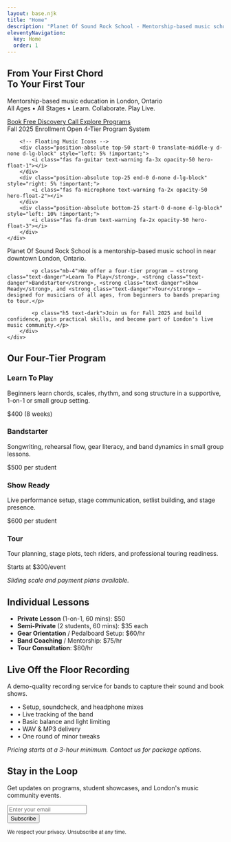 ```yaml
---
layout: base.njk
title: "Home"
description: "Planet Of Sound Rock School - Mentorship-based music school in London, Ontario. From your first chord to your first tour."
eleventyNavigation:
  key: Home
  order: 1
---
```


<!-- Main Hero Section -->
<section class="hero-section bg-gradient text-white py-5">
    <div class="container py-5">
        <div class="row align-items-center min-vh-75">
            <div class="col-lg-8 mx-auto text-center">
                <h1 class="display-3 fw-bold mb-4">From Your First Chord<br>To Your First Tour</h1>
                <p class="lead mb-5 fs-4">Mentorship-based music education in London, Ontario<br>
                <span class="text-warning fw-bold">All Ages • All Stages • Learn. Collaborate. Play Live.</span></p>
                <div class="d-flex flex-column flex-sm-row justify-content-center gap-3 mb-4">
                    <a href="/contact/" class="btn btn-warning btn-lg fw-bold px-5 py-3">
                        <i class="fas fa-calendar-alt me-2"></i>Book Free Discovery Call
                    </a>
                    <a href="/programs/" class="btn btn-outline-light btn-lg fw-bold px-5 py-3">
                        <i class="fas fa-users me-2"></i>Explore Programs
                    </a>
                </div>
                <div class="hero-badges mt-4">
                    <span class="badge bg-warning text-dark me-2 px-3 py-2 fs-6">Fall 2025 Enrollment Open</span>
                    <span class="badge bg-light text-dark px-3 py-2 fs-6">4-Tier Program System</span>
                </div>
            </div>
        </div>
        
        <!-- Floating Music Icons -->
        <div class="position-absolute top-50 start-0 translate-middle-y d-none d-lg-block" style="left: 5% !important;">
            <i class="fas fa-guitar text-warning fa-3x opacity-50 hero-float-1"></i>
        </div>
        <div class="position-absolute top-25 end-0 d-none d-lg-block" style="right: 5% !important;">
            <i class="fas fa-microphone text-warning fa-2x opacity-50 hero-float-2"></i>
        </div>
        <div class="position-absolute bottom-25 start-0 d-none d-lg-block" style="left: 10% !important;">
            <i class="fas fa-drum text-warning fa-2x opacity-50 hero-float-3"></i>
        </div>
    </div>
</section>

<div class="container my-5">
    <div class="row justify-content-center">
        <div class="col-lg-8 text-center">
            <p class="lead mb-4">Planet Of Sound Rock School is a mentorship-based music school in near downtown London, Ontario.</p>
            
            <p class="mb-4">We offer a four-tier program — <strong class="text-danger">Learn To Play</strong>, <strong class="text-danger">Bandstarter</strong>, <strong class="text-danger">Show Ready</strong>, and <strong class="text-danger">Tour</strong> — designed for musicians of all ages, from beginners to bands preparing to tour.</p>
            
            <p class="h5 text-dark">Join us for Fall 2025 and build confidence, gain practical skills, and become part of London's live music community.</p>
        </div>
    </div>
</div>

<div class="bg-light py-5">
    <div class="container">
        <div class="row">
            <div class="col-12">
                <h2 class="text-center text-dark border-bottom border-danger border-3 pb-3 mb-5">Our Four-Tier Program</h2>
            </div>
        </div>
        <div class="row g-4">
            <div class="col-lg-3 col-md-6">
                <div class="card h-100 shadow-sm border-0 bg-white">
                    <div class="card-body text-center p-4">
                        <h3 class="card-title h5 text-danger mb-3">Learn To Play</h3>
                        <p class="card-text">Beginners learn chords, scales, rhythm, and song structure in a supportive, 1-on-1 or small group setting.</p>
                        <div class="mt-auto">
                            <p class="fw-bold text-dark">$400 (8 weeks)</p>
                        </div>
                    </div>
                </div>
            </div>
            <div class="col-lg-3 col-md-6">
                <div class="card h-100 shadow-sm border-0 bg-white">
                    <div class="card-body text-center p-4">
                        <h3 class="card-title h5 text-danger mb-3">Bandstarter</h3>
                        <p class="card-text">Songwriting, rehearsal flow, gear literacy, and band dynamics in small group lessons.</p>
                        <div class="mt-auto">
                            <p class="fw-bold text-dark">$500 per student</p>
                        </div>
                    </div>
                </div>
            </div>
            <div class="col-lg-3 col-md-6">
                <div class="card h-100 shadow-sm border-0 bg-white">
                    <div class="card-body text-center p-4">
                        <h3 class="card-title h5 text-danger mb-3">Show Ready</h3>
                        <p class="card-text">Live performance setup, stage communication, setlist building, and stage presence.</p>
                        <div class="mt-auto">
                            <p class="fw-bold text-dark">$600 per student</p>
                        </div>
                    </div>
                </div>
            </div>
            <div class="col-lg-3 col-md-6">
                <div class="card h-100 shadow-sm border-0 bg-white">
                    <div class="card-body text-center p-4">
                        <h3 class="card-title h5 text-danger mb-3">Tour</h3>
                        <p class="card-text">Tour planning, stage plots, tech riders, and professional touring readiness.</p>
                        <div class="mt-auto">
                            <p class="fw-bold text-dark">Starts at $300/event</p>
                        </div>
                    </div>
                </div>
            </div>
        </div>
        <div class="row mt-4">
            <div class="col-12 text-center">
                <p class="text-muted"><em>Sliding scale and payment plans available.</em></p>
            </div>
        </div>
    </div>
</div>

<div class="container my-5">
    <div class="row">
        <div class="col-lg-6">
            <h2 class="text-dark mb-4">Individual Lessons</h2>
            <ul class="list-unstyled">
                <li class="mb-3"><strong class="text-danger">Private Lesson</strong> (1-on-1, 60 mins): $50</li>
                <li class="mb-3"><strong class="text-danger">Semi-Private</strong> (2 students, 60 mins): $35 each</li>
                <li class="mb-3"><strong class="text-danger">Gear Orientation</strong> / Pedalboard Setup: $60/hr</li>
                <li class="mb-3"><strong class="text-danger">Band Coaching</strong> / Mentorship: $75/hr</li>
                <li class="mb-3"><strong class="text-danger">Tour Consultation</strong>: $80/hr</li>
            </ul>
        </div>
        <div class="col-lg-6">
            <h2 class="text-dark mb-4">Live Off the Floor Recording</h2>
            <p class="mb-3">A demo-quality recording service for bands to capture their sound and book shows.</p>
            <ul class="list-unstyled">
                <li class="mb-2">• Setup, soundcheck, and headphone mixes</li>
                <li class="mb-2">• Live tracking of the band</li>
                <li class="mb-2">• Basic balance and light limiting</li>
                <li class="mb-2">• WAV & MP3 delivery</li>
                <li class="mb-2">• One round of minor tweaks</li>
            </ul>
            <p class="text-muted"><em>Pricing starts at a 3-hour minimum. Contact us for package options.</em></p>
        </div>
    </div>
</div>

<div class="bg-warning py-5">
    <div class="container">
        <div class="row justify-content-center">
            <div class="col-lg-8 text-center">
                <h2 class="text-dark mb-3">Stay in the Loop</h2>
                <p class="text-dark mb-4">Get updates on programs, student showcases, and London's music community events.</p>
                <form class="row g-2 justify-content-center" action="#" method="POST">
                    <div class="col-auto">
                        <input type="email" class="form-control form-control-lg" placeholder="Enter your email" required>
                    </div>
                    <div class="col-auto">
                        <button type="submit" class="btn btn-danger btn-lg">Subscribe</button>
                    </div>
                </form>
                <small class="text-dark mt-2 d-block">We respect your privacy. Unsubscribe at any time.</small>
            </div>
        </div>
    </div>
</div>
